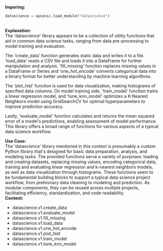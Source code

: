 <b class="custom_code_highlight_green">Imporing:</b><br>
```python
datascience = upsonic.load_module("datascience")
```
<br><b class="custom_code_highlight_green">Explanation:</b><br>The 'datascience' library appears to be a collection of utility functions that aid in common data science tasks, ranging from data pre-processing to model training and evaluation. 

The 'create_data' function generates static data and writes it to a file. 'load_data' reads a CSV file and loads it into a DataFrame for further manipulation and analysis. 'fill_missing' function replaces missing values in a DataFrame or Series and 'one_hot_encode' converts categorical data into a binary format for better understanding by machine learning algorithms. 

The 'plot_hist' function is used for data visualization, making histograms of specified data columns. On model training side, 'train_model' function trains a linear regression model, and 'tune_knn_model' optimizes a K-Nearest Neighbors model using GridSearchCV for optimal hyperparameters to improve prediction accuracy. 

Lastly, 'evaluate_model' function calculates and returns the mean squared error of a model's predictions, enabling assessment of model performance. This library offers a broad range of functions for various aspects of a typical data science workflow.

<b class="custom_code_highlight_green">Use Case:</b><br>The 'datascience' library mentioned in this context is presumably a custom Python library that's designed for basic data preparation, analysis, and modeling tasks. The provided functions serve a variety of purposes: loading and creating datasets, replacing missing values, encoding categorical data, training and evaluating linear regression and k-nearest neighbors models, as well as data visualization through histograms. These functions seem to be fundamental building blocks to support a typical data science project workflow, from preliminary data cleaning to modeling and prediction. As modular components, they can be reused across multiple projects, facilitating efficiency, standardization, and code readability.
<br><b class="custom_code_highlight_green">Content:</b><br>
  - datascience.v1.create_data
  - datascience.v1.evaluate_model
  - datascience.v1.fill_missing
  - datascience.v1.load_data
  - datascience.v1.one_hot_encode
  - datascience.v1.plot_hist
  - datascience.v1.train_model
  - datascience.v1.tune_knn_model

